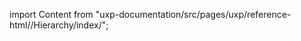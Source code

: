
import Content from "uxp-documentation/src/pages/uxp/reference-html//Hierarchy/index/";

<Content query="product=photoshop"/>
